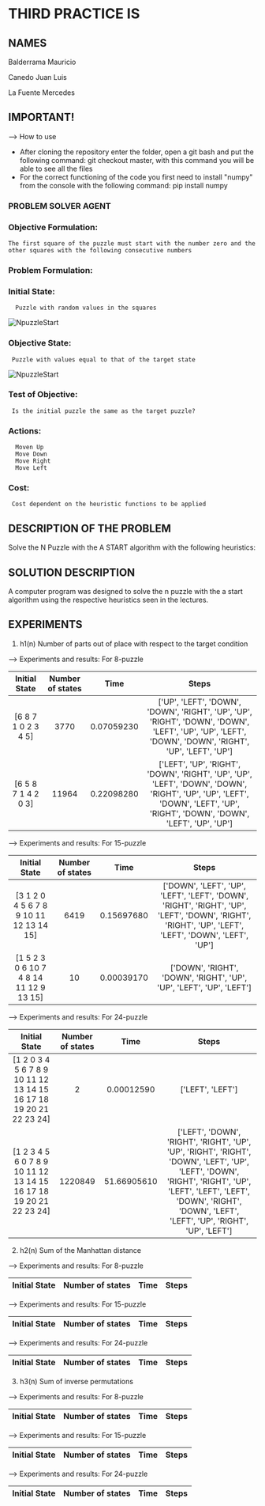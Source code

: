 # THIRD PRACTICE IS

## NAMES
Balderrama Mauricio

Canedo Juan Luis

La Fuente Mercedes

## IMPORTANT!

--> How to use
* After cloning the repository enter the folder, open a git bash and put the following command: git checkout master, with this command you will be able to see all the files 
* For the correct functioning of the code you first need to install "numpy" from the console with the following command: pip install numpy  

### PROBLEM SOLVER AGENT

### Objective Formulation:
    The first square of the puzzle must start with the number zero and the other squares with the following consecutive numbers 

### Problem Formulation:

### Initial State:
      Puzzle with random values in the squares 
      
![NpuzzleStart](https://user-images.githubusercontent.com/74753713/133524075-1d7cff6a-6272-4ac3-8301-6cac0420cc00.png)

### Objective State:
     Puzzle with values equal to that of the target state
 
![NpuzzleStart](https://user-images.githubusercontent.com/74753713/133523852-fb118808-ca64-429f-b5d1-0a100ef72fa3.png)

### Test of Objective:
     Is the initial puzzle the same as the target puzzle?
 
### Actions:
      Moven Up
      Move Down
      Move Right
      Move Left



### Cost:
     Cost dependent on the heuristic functions to be applied
  
## DESCRIPTION OF THE PROBLEM
Solve the N Puzzle with the A START algorithm with the following heuristics:

## SOLUTION DESCRIPTION 
A computer program was designed to solve the n puzzle with the a start algorithm using the respective heuristics seen in the lectures. 

## EXPERIMENTS
1. h1(n) Number of parts out of place with respect to the target condition

--> Experiments and results: For 8-puzzle

  
  
  Initial State | Number of states | Time | Steps 
:---: | :---: | :---: | :---:
[6 8 7 1 0 2 3 4 5] | 3770 | 0.07059230 | ['UP', 'LEFT', 'DOWN', 'DOWN', 'RIGHT', 'UP', 'UP', 'RIGHT', 'DOWN', 'DOWN', 'LEFT', 'UP', 'UP', 'LEFT', 'DOWN', 'DOWN', 'RIGHT', 'UP', 'LEFT', 'UP']
[6 5 8 7 1 4 2 0 3] | 11964 | 0.22098280 | ['LEFT', 'UP', 'RIGHT', 'DOWN', 'RIGHT', 'UP', 'UP', 'LEFT', 'DOWN', 'DOWN', 'RIGHT', 'UP', 'UP', 'LEFT', 'DOWN', 'LEFT', 'UP', 'RIGHT', 'DOWN', 'DOWN', 'LEFT', 'UP', 'UP']
    
--> Experiments and results: For 15-puzzle

  
  Initial State | Number of states | Time | Steps 
:---: | :---: | :---: | :---:
[3 1 2 0 4 5 6 7 8 9 10 11 12 13 14 15] | 6419 | 0.15697680 | ['DOWN', 'LEFT', 'UP', 'LEFT', 'LEFT', 'DOWN', 'RIGHT', 'RIGHT', 'UP', 'LEFT', 'DOWN', 'RIGHT', 'RIGHT', 'UP', 'LEFT', 'LEFT', 'DOWN', 'LEFT', 'UP']
[1 5 2 3 0 6 10 7 4 8 14 11 12 9 13 15] | 10 | 0.00039170 | ['DOWN', 'RIGHT', 'DOWN', 'RIGHT', 'UP', 'UP', 'LEFT', 'UP', 'LEFT']

    
--> Experiments and results: For 24-puzzle

  Initial State | Number of states | Time | Steps 
:---: | :---: | :---: | :---:
[1 2 0 3 4 5 6 7 8 9 10 11 12 13 14 15 16 17 18 19 20 21 22 23 24] | 2 | 0.00012590 | ['LEFT', 'LEFT']
[1 2 3 4 5 6 0 7 8 9 10 11 12 13 14 15 16 17 18 19 20 21 22 23 24] | 1220849 | 51.66905610 | ['LEFT', 'DOWN', 'RIGHT', 'RIGHT', 'UP', 'UP', 'RIGHT', 'RIGHT', 'DOWN', 'LEFT', 'UP', 'LEFT', 'DOWN', 'RIGHT', 'RIGHT', 'UP', 'LEFT', 'LEFT', 'LEFT', 'DOWN', 'RIGHT', 'DOWN', 'LEFT', 'LEFT', 'UP', 'RIGHT', 'UP', 'LEFT']


2. h2(n) Sum of the Manhattan distance

--> Experiments and results: For 8-puzzle

  Initial State | Number of states | Time | Steps 
:---: | :---: | :---: | :---:
    
--> Experiments and results: For 15-puzzle

  Initial State | Number of states | Time | Steps 
:---: | :---: | :---: | :---:
  
--> Experiments and results: For 24-puzzle

  Initial State | Number of states | Time | Steps 
:---: | :---: | :---: | :---:


3. h3(n) Sum of inverse permutations
    
--> Experiments and results: For 8-puzzle

  Initial State | Number of states | Time | Steps 
:---: | :---: | :---: | :---:
  
--> Experiments and results: For 15-puzzle

  Initial State | Number of states | Time | Steps 
:---: | :---: | :---: | :---:
  
    
--> Experiments and results: For 24-puzzle

  Initial State | Number of states | Time | Steps 
:---: | :---: | :---: | :---:
  



